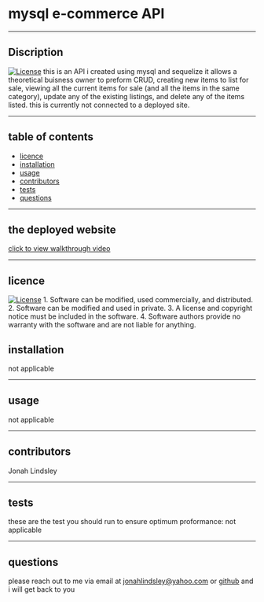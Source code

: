 # mysql e-commerce API  
  ***
  ## Discription 
  [![License](https://img.shields.io/badge/License-BSD_2--Clause-orange.svg)](https://opensource.org/licenses/BSD-2-Clause)
  this is an API i created using mysql and sequelize it allows a theoretical buisness owner to preform CRUD, creating new items to list for sale, viewing all the current items for sale (and all the items in the same category), update any of the existing listings, and delete any of the items listed. this is currently not connected to a deployed site.  
  ***
  ## table of contents
  * [licence](#licence)
  * [installation](#installation)
  * [usage](#usage)
  * [contributors](#contributors)
  * [tests](#tests)
  * [questions](#questions)
  ***
  ## the deployed website  
  [click to view walkthrough video](https://drive.google.com/file/d/1aXGwiyOA46bvO6lzk_OQKkQOHL0QlZwb/view)
  ***
  ## licence 
   [![License](https://img.shields.io/badge/License-BSD_2--Clause-orange.svg)](https://opensource.org/licenses/BSD-2-Clause)
    1. Software can be modified, used commercially, and distributed.
    2. Software can be modified and used in private.
    3. A license and copyright notice must be included in the software.
    4. Software authors provide no warranty with the software and are not liable for anything.
  ## installation
  not applicable  
  ***
  ## usage
  not applicable  
  ***
  ## contributors 
  Jonah Lindsley  
  ***
  ## tests
  these are the test you should run to ensure optimum proformance: not applicable  
  ***
  ## questions 
  please reach out to me via email at jonahlindsley@yahoo.com or [github](https://github.com/jonahlindsley) and i will get back to you 



